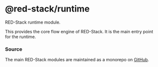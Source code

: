 @red-stack/runtime
====================

RED-Stack runtime module.

This provides the core flow engine of RED-Stack. It is the main entry point for
the runtime.

### Source

The main RED-Stack modules are maintained as a monorepo on [GitHub](###).
